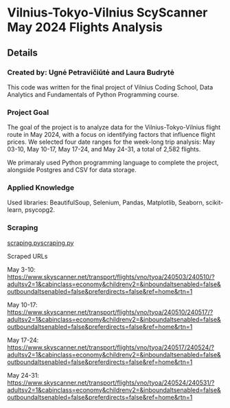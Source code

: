 # Vilnius-Tokyo-Vilnius ScyScanner May 2024 Flights Analysis

## Details
### Created by: Ugnė Petravičiūtė and Laura Budrytė

This code was written for the final project of Vilnius Coding School, Data Analytics and Fundamentals of Python Programming course.

### Project Goal

The goal of the project is to analyze data for the Vilnius-Tokyo-Vilnius flight route in May 2024, with a focus on identifying factors that influence flight prices. We selected four date ranges for the week-long trip analysis: May 03-10, May 10-17, May 17-24, and May 24-31, a total of 2,582 flights.

We primaraly used Python programming language to complete the project, alongside Postgres and CSV for data storage. 

### Applied Knowledge

Used libraries: BeautifulSoup, Selenium, Pandas, Matplotlib, Seaborn, scikit-learn, psycopg2.

### Scraping

[scraping.pyscraping.py](https://github.com/specialagentcoop/VilniusCodingSchool_FinalProject/blob/23aac3d9f26254b4096146b71a2de4e652f6cf36/scraping.py)

Scraped URLs

May 3-10:
https://www.skyscanner.net/transport/flights/vno/tyoa/240503/240510/?adultsv2=1&cabinclass=economy&childrenv2=&inboundaltsenabled=false&outboundaltsenabled=false&preferdirects=false&ref=home&rtn=1

May 10-17:
https://www.skyscanner.net/transport/flights/vno/tyoa/240510/240517/?adultsv2=1&cabinclass=economy&childrenv2=&inboundaltsenabled=false&outboundaltsenabled=false&preferdirects=false&ref=home&rtn=1

May 17-24:
https://www.skyscanner.net/transport/flights/vno/tyoa/240517/240524/?adultsv2=1&cabinclass=economy&childrenv2=&inboundaltsenabled=false&outboundaltsenabled=false&preferdirects=false&ref=home&rtn=1

May 24-31:
https://www.skyscanner.net/transport/flights/vno/tyoa/240524/240531/?adultsv2=1&cabinclass=economy&childrenv2=&inboundaltsenabled=false&outboundaltsenabled=false&preferdirects=false&ref=home&rtn=1
